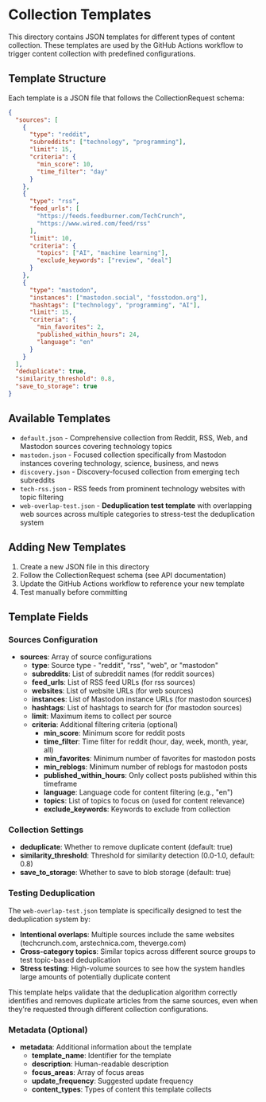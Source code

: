 # Collection Templates

This directory contains JSON templates for different types of content collection. These templates are used by the GitHub Actions workflow to trigger content collection with predefined configurations.

## Template Structure

Each template is a JSON file that follows the CollectionRequest schema:

```json
{
  "sources": [
    {
      "type": "reddit",
      "subreddits": ["technology", "programming"],
      "limit": 15,
      "criteria": {
        "min_score": 10,
        "time_filter": "day"
      }
    },
    {
      "type": "rss", 
      "feed_urls": [
        "https://feeds.feedburner.com/TechCrunch",
        "https://www.wired.com/feed/rss"
      ],
      "limit": 10,
      "criteria": {
        "topics": ["AI", "machine learning"],
        "exclude_keywords": ["review", "deal"]
      }
    },
    {
      "type": "mastodon",
      "instances": ["mastodon.social", "fosstodon.org"],
      "hashtags": ["technology", "programming", "AI"],
      "limit": 15,
      "criteria": {
        "min_favorites": 2,
        "published_within_hours": 24,
        "language": "en"
      }
    }
  ],
  "deduplicate": true,
  "similarity_threshold": 0.8,
  "save_to_storage": true
}
```

## Available Templates

- `default.json` - Comprehensive collection from Reddit, RSS, Web, and Mastodon sources covering technology topics
- `mastodon.json` - Focused collection specifically from Mastodon instances covering technology, science, business, and news
- `discovery.json` - Discovery-focused collection from emerging tech subreddits  
- `tech-rss.json` - RSS feeds from prominent technology websites with topic filtering
- `web-overlap-test.json` - **Deduplication test template** with overlapping web sources across multiple categories to stress-test the deduplication system

## Adding New Templates

1. Create a new JSON file in this directory
2. Follow the CollectionRequest schema (see API documentation)
3. Update the GitHub Actions workflow to reference your new template
4. Test manually before committing

## Template Fields

### Sources Configuration
- **sources**: Array of source configurations
  - **type**: Source type - "reddit", "rss", "web", or "mastodon"
  - **subreddits**: List of subreddit names (for reddit sources)
  - **feed_urls**: List of RSS feed URLs (for rss sources)
  - **websites**: List of website URLs (for web sources)
  - **instances**: List of Mastodon instance URLs (for mastodon sources)
  - **hashtags**: List of hashtags to search for (for mastodon sources)
  - **limit**: Maximum items to collect per source
  - **criteria**: Additional filtering criteria (optional)
    - **min_score**: Minimum score for reddit posts
    - **time_filter**: Time filter for reddit (hour, day, week, month, year, all)
    - **min_favorites**: Minimum number of favorites for mastodon posts
    - **min_reblogs**: Minimum number of reblogs for mastodon posts
    - **published_within_hours**: Only collect posts published within this timeframe
    - **language**: Language code for content filtering (e.g., "en")
    - **topics**: List of topics to focus on (used for content relevance)
    - **exclude_keywords**: Keywords to exclude from collection

### Collection Settings
- **deduplicate**: Whether to remove duplicate content (default: true)
- **similarity_threshold**: Threshold for similarity detection (0.0-1.0, default: 0.8)
- **save_to_storage**: Whether to save to blob storage (default: true)

### Testing Deduplication
The `web-overlap-test.json` template is specifically designed to test the deduplication system by:
- **Intentional overlaps**: Multiple sources include the same websites (techcrunch.com, arstechnica.com, theverge.com)
- **Cross-category topics**: Similar topics across different source groups to test topic-based deduplication
- **Stress testing**: High-volume sources to see how the system handles large amounts of potentially duplicate content

This template helps validate that the deduplication algorithm correctly identifies and removes duplicate articles from the same sources, even when they're requested through different collection configurations.

### Metadata (Optional)
- **metadata**: Additional information about the template
  - **template_name**: Identifier for the template
  - **description**: Human-readable description
  - **focus_areas**: Array of focus areas
  - **update_frequency**: Suggested update frequency
  - **content_types**: Types of content this template collects
